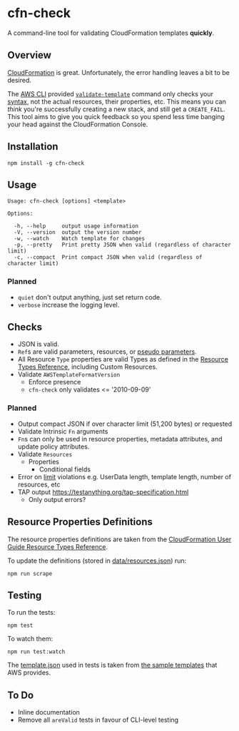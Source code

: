 # cfn-check

A command-line tool for validating CloudFormation templates **quickly**.

## Overview

[CloudFormation](https://aws.amazon.com/cloudformation/) is great.
Unfortunately, the error handling leaves a bit to be desired.

The [AWS CLI](https://aws.amazon.com/cli/) provided
[`validate-template`](http://docs.aws.amazon.com/cli/latest/reference/cloudformation/validate-template.html) command only
checks your
[syntax](http://docs.aws.amazon.com/AWSCloudFormation/latest/UserGuide/using-cfn-validate-template.html), not the actual resources, their properties, etc. This means you can *think* you're successfully creating a new stack, and still get a `CREATE_FAIL`. This tool aims to give you quick feedback so you spend less time banging your head against the CloudFormation Console.

## Installation

    npm install -g cfn-check

## Usage

    Usage: cfn-check [options] <template>

    Options:

      -h, --help     output usage information
      -V, --version  output the version number
      -w, --watch    Watch template for changes
      -p, --pretty   Print pretty JSON when valid (regardless of character limit)
      -c, --compact  Print compact JSON when valid (regardless of character limit)

### Planned

* `quiet` don't output anything, just set return code.
* `verbose` increase the logging level.

## Checks

* JSON is valid.
* `Ref`s are valid parameters, resources, or [pseudo
  parameters](http://docs.aws.amazon.com/AWSCloudFormation/latest/UserGuide/pseudo-parameter-reference.html).
* All Resource `Type` properties are valid Types as defined in the [Resource
  Types
  Reference](https://docs.aws.amazon.com/AWSCloudFormation/latest/UserGuide/aws-template-resource-type-ref.html),
  including Custom Resources.
* Validate `AWSTemplateFormatVersion`
  * Enforce presence
  * `cfn-check` only validates <= '2010-09-09'

### Planned

* Output compact JSON if over character limit (51,200 bytes) or requested
* Validate Intrinsic `Fn` arguments
* `Fn`s can only be used in resource properties, metadata attributes, and update
  policy attributes.
* Validate `Resources`
  * Properties
    * Conditional fields
* Error on
  [limit](http://docs.aws.amazon.com/AWSCloudFormation/latest/UserGuide/cloudformation-limits.html)
  violations e.g. UserData length, template length, number of resources, etc
* TAP output https://testanything.org/tap-specification.html
  * Only output errors?

## Resource Properties Definitions

The resource properties definitions are taken from the [CloudFormation User
Guide Resource Types
Reference](https://docs.aws.amazon.com/AWSCloudFormation/latest/UserGuide/aws-template-resource-type-ref.html).

To update the definitions (stored in [data/resources.json](data/resources.json))
run:

    npm run scrape

## Testing

To run the tests:

    npm test

To watch them:

    npm run test:watch

The [template.json](test/template.json) used in tests is taken from [the sample
templates](https://s3-us-west-2.amazonaws.com/cloudformation-templates-us-west-2/AutoScalingMultiAZWithNotifications.template)
that AWS provides.

## To Do

* Inline documentation
* Remove all `areValid` tests in favour of CLI-level testing
